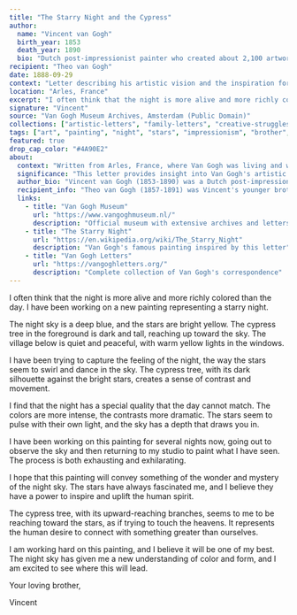 ```yaml
---
title: "The Starry Night and the Cypress"
author:
  name: "Vincent van Gogh"
  birth_year: 1853
  death_year: 1890
  bio: "Dutch post-impressionist painter who created about 2,100 artworks, including around 860 oil paintings"
recipient: "Theo van Gogh"
date: 1888-09-29
context: "Letter describing his artistic vision and the inspiration for his night paintings"
location: "Arles, France"
excerpt: "I often think that the night is more alive and more richly colored than the day. I have been working on a new painting representing a starry night."
signature: "Vincent"
source: "Van Gogh Museum Archives, Amsterdam (Public Domain)"
collections: ["artistic-letters", "family-letters", "creative-struggles"]
tags: ["art", "painting", "night", "stars", "impressionism", "brother", "creativity"]
featured: true
drop_cap_color: "#4A90E2"
about:
  context: "Written from Arles, France, where Van Gogh was living and working in 1888. This letter captures his artistic vision and the inspiration behind his famous night paintings, including 'The Starry Night.'"
  significance: "This letter provides insight into Van Gogh's artistic process and his unique vision of the night sky, which would inspire some of his most famous works. It shows his deep connection to nature and his innovative approach to color and form."
  author_bio: "Vincent van Gogh (1853-1890) was a Dutch post-impressionist painter who created about 2,100 artworks. Despite selling only one painting during his lifetime, he is now considered one of the most influential figures in Western art history."
  recipient_info: "Theo van Gogh (1857-1891) was Vincent's younger brother and closest confidant. An art dealer, Theo provided financial and emotional support to Vincent throughout his artistic career and maintained a prolific correspondence with him."
  links:
    - title: "Van Gogh Museum"
      url: "https://www.vangoghmuseum.nl/"
      description: "Official museum with extensive archives and letters"
    - title: "The Starry Night"
      url: "https://en.wikipedia.org/wiki/The_Starry_Night"
      description: "Van Gogh's famous painting inspired by this letter"
    - title: "Van Gogh Letters"
      url: "https://vangoghletters.org/"
      description: "Complete collection of Van Gogh's correspondence"
---
```


I often think that the night is more alive and more richly colored than the day. I have been working on a new painting representing a starry night.

The night sky is a deep blue, and the stars are bright yellow. The cypress tree in the foreground is dark and tall, reaching up toward the sky. The village below is quiet and peaceful, with warm yellow lights in the windows.

I have been trying to capture the feeling of the night, the way the stars seem to swirl and dance in the sky. The cypress tree, with its dark silhouette against the bright stars, creates a sense of contrast and movement.

I find that the night has a special quality that the day cannot match. The colors are more intense, the contrasts more dramatic. The stars seem to pulse with their own light, and the sky has a depth that draws you in.

I have been working on this painting for several nights now, going out to observe the sky and then returning to my studio to paint what I have seen. The process is both exhausting and exhilarating.

I hope that this painting will convey something of the wonder and mystery of the night sky. The stars have always fascinated me, and I believe they have a power to inspire and uplift the human spirit.

The cypress tree, with its upward-reaching branches, seems to me to be reaching toward the stars, as if trying to touch the heavens. It represents the human desire to connect with something greater than ourselves.

I am working hard on this painting, and I believe it will be one of my best. The night sky has given me a new understanding of color and form, and I am excited to see where this will lead.

Your loving brother,

Vincent
